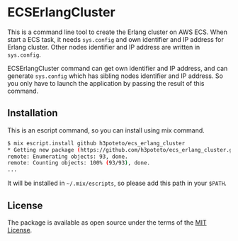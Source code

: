 # ECSErlangCluster

This is a command line tool to create the Erlang cluster on AWS ECS. When start a ECS task, it needs `sys.config` and own identifier and IP address for Erlang cluster. Other nodes identifier and IP address are written in `sys.config`.

ECSErlangCluster command can get own identifier and IP address, and can generate `sys.config` which has sibling nodes identifier and IP address. So you only have to launch the application by passing the result of this command.

## Installation

This is an escript command, so you can install using mix command.

```bash
$ mix escript.install github h3poteto/ecs_erlang_cluster
* Getting new package (https://github.com/h3poteto/ecs_erlang_cluster.git)
remote: Enumerating objects: 93, done.
remote: Counting objects: 100% (93/93), done.
...
```
It will be installed in `~/.mix/escripts`, so please add this path in your `$PATH`.

## License

The package is available as open source under the terms of the [MIT License](https://opensource.org/licenses/MIT).
